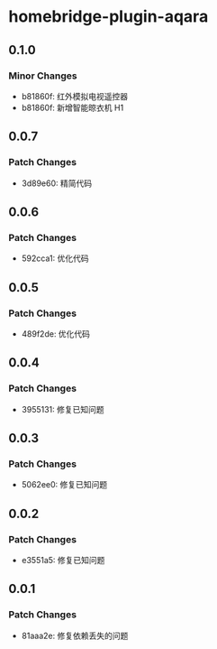 # homebridge-plugin-aqara

## 0.1.0

### Minor Changes

- b81860f: 红外模拟电视遥控器
- b81860f: 新增智能晾衣机 H1

## 0.0.7

### Patch Changes

- 3d89e60: 精简代码

## 0.0.6

### Patch Changes

- 592cca1: 优化代码

## 0.0.5

### Patch Changes

- 489f2de: 优化代码

## 0.0.4

### Patch Changes

- 3955131: 修复已知问题

## 0.0.3

### Patch Changes

- 5062ee0: 修复已知问题

## 0.0.2

### Patch Changes

- e3551a5: 修复已知问题

## 0.0.1

### Patch Changes

- 81aaa2e: 修复依赖丢失的问题
